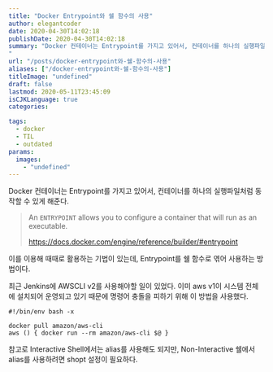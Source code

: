 ```yaml
---
title: "Docker Entrypoint와 쉘 함수의 사용"
author: elegantcoder
date: 2020-04-30T14:02:18
publishDate: 2020-04-30T14:02:18
summary: "Docker 컨테이너는 Entrypoint를 가지고 있어서, 컨테이너를 하나의 실행파일처럼 동작할 수 있게 해준다. An ENTRYPOINT allows you to configure a container that will run as an executable. https://docs.docker.com/engine/reference/builder/#entrypoint 이를 이용해 때때로 활용하는 기법이 있는데, Entrypoint를 쉘 함수로 엮어 사용하는 방법이다. 최근 Jenkins에 AWSCLI v2를 사용해야할 일이 있었다. 이미 aws v1이 시스템 전체에 설치되어 운영되고 있기 때문에 [&hellip;]
"
url: "/posts/docker-entrypoint와-쉘-함수의-사용"
aliases: ["/docker-entrypoint와-쉘-함수의-사용"]
titleImage: "undefined"
draft: false
lastmod: 2020-05-11T23:45:09
isCJKLanguage: true
categories:

tags:
  - docker
  - TIL
  - outdated
params:
  images:
    - "undefined"
---
```

Docker 컨테이너는 Entrypoint를 가지고 있어서, 컨테이너를 하나의 실행파일처럼 동작할 수 있게 해준다.

> An `ENTRYPOINT` allows you to configure a container that will run as an executable.
> 
> https://docs.docker.com/engine/reference/builder/#entrypoint

이를 이용해 때때로 활용하는 기법이 있는데, Entrypoint를 쉘 함수로 엮어 사용하는 방법이다.

최근 Jenkins에 AWSCLI v2를 사용해야할 일이 있었다. 이미 aws v1이 시스템 전체에 설치되어 운영되고 있기 때문에 명령어 충돌을 피하기 위해 이 방법을 사용했다.

```
#!/bin/env bash -x 

docker pull amazon/aws-cli
aws () { docker run --rm amazon/aws-cli $@ }
```

참고로 Interactive Shell에서는 alias를 사용해도 되지만, Non-Interactive 쉘에서 alias를 사용하려면 shopt 설정이 필요하다.
